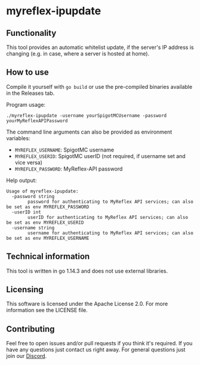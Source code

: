 # myreflex-ipupdate
## Functionality
This tool provides an automatic whitelist update, if the server's IP address is changing (e.g. in case, where a server is hosted at home).

## How to use
Compile it yourself with ``go build`` or use the pre-compiled binaries available in the Releases tab.

Program usage:

``
./myreflex-ipupdate -username yourSpigotMCUsername -password yourMyReflexAPIPassword
``

The command line arguments can also be provided as environment variables:
- ``MYREFLEX_USERNAME``: SpigotMC username
- ``MYREFLEX_USERID``: SpigotMC userID (not required, if username set and vice versa)
- ``MYREFLEX_PASSWORD``: MyReflex-API password

Help output:
````
Usage of myreflex-ipupdate:
  -password string
        password for authenticating to MyReflex API services; can also be set as env MYREFLEX_PASSWORD
  -userID int
        userID for authenticating to MyReflex API services; can also be set as env MYREFLEX_USERID
  -username string
        username for authenticating to MyReflex API services; can also be set as env MYREFLEX_USERNAME
````

## Technical information
This tool is written in go 1.14.3 and does not use external libraries.

## Licensing
This software is licensed under the Apache License 2.0. For more information see the LICENSE file.

## Contributing
Feel free to open issues and/or pull requests if you think it's required. If you have any questions just contact us right away.
For general questions just join our [Discord](https://g.reflex.rip/discord).